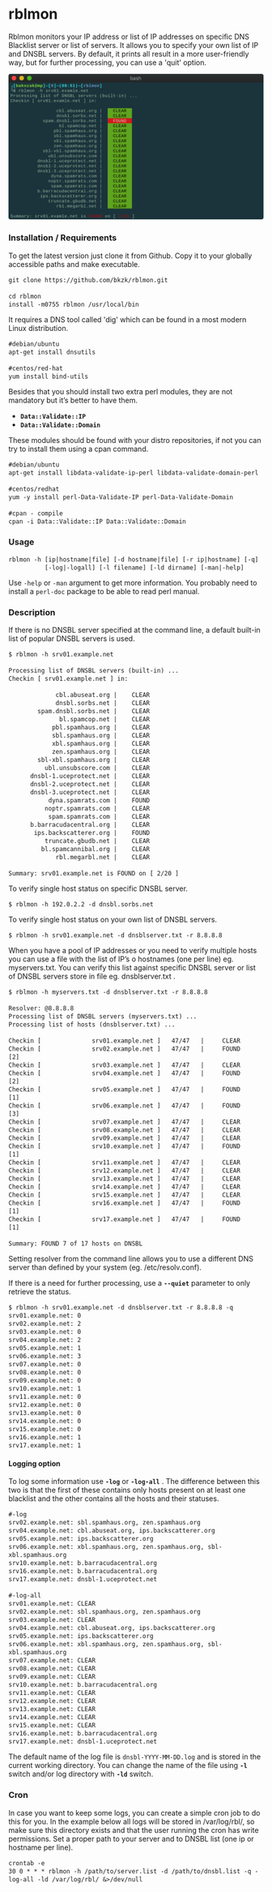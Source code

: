 # rblmon


Rblmon monitors your IP address or list of IP addresses on specific DNS Blacklist server or list of servers. It allows you to specify your own list of IP and DNSBL servers. By default, it prints all result in a more user-friendly way, but for further processing, you can use a 'quit' option.



![rblmon](https://raw.githubusercontent.com/bkzk/screens/master/rblmon/rblmon.png)



### Installation / Requirements

To get the latest version just clone it from Github. Copy it to your globally 
accessible paths and make executable.

    git clone https://github.com/bkzk/rblmon.git

    cd rblmon
    install -m0755 rblmon /usr/local/bin

It requires a DNS tool called 'dig' which can be found in a most modern Linux distribution.  

    #debian/ubuntu
    apt-get install dnsutils
    
    #centos/red-hat
    yum install bind-utils

Besides that you should install two extra perl modules, they are not mandatory but it’s better to have them.

*  **`Data::Validate::IP`**
*  **`Data::Validate::Domain`**

These modules should be found with your distro repositories, if not you can try to install them using a cpan command.

    #debian/ubuntu
    apt-get install libdata-validate-ip-perl libdata-validate-domain-perl
    
    #centos/redhat
    yum -y install perl-Data-Validate-IP perl-Data-Validate-Domain
    
    #cpan - compile
    cpan -i Data::Validate::IP Data::Validate::Domain


### Usage

    rblmon -h [ip|hostname|file] [-d hostname|file] [-r ip|hostname] [-q]
              [-log|-logall] [-l filename] [-ld dirname] [-man|-help]

Use `-help` or `-man` argument to get more information. You probably need to install a `perl-doc` package to be able to read perl manual.

### Description

If there is no DNSBL server specified at the command line, a default built-in list of popular DNSBL servers is used.

    $ rblmon -h srv01.example.net

    Processing list of DNSBL servers (built-in) ... 
    Checkin [ srv01.example.net ] in:
    
                 cbl.abuseat.org |    CLEAR  
                 dnsbl.sorbs.net |    CLEAR  
            spam.dnsbl.sorbs.net |    CLEAR  
                  bl.spamcop.net |    CLEAR  
                pbl.spamhaus.org |    CLEAR  
                sbl.spamhaus.org |    CLEAR  
                xbl.spamhaus.org |    CLEAR  
                zen.spamhaus.org |    CLEAR  
            sbl-xbl.spamhaus.org |    CLEAR  
              ubl.unsubscore.com |    CLEAR  
          dnsbl-1.uceprotect.net |    CLEAR  
          dnsbl-2.uceprotect.net |    CLEAR  
          dnsbl-3.uceprotect.net |    CLEAR  
               dyna.spamrats.com |    FOUND  
              noptr.spamrats.com |    CLEAR  
               spam.spamrats.com |    CLEAR  
          b.barracudacentral.org |    CLEAR  
           ips.backscatterer.org |    FOUND  
              truncate.gbudb.net |    CLEAR  
             bl.spamcannibal.org |    CLEAR  
                 rbl.megarbl.net |    CLEAR  

    Summary: srv01.example.net is FOUND on [ 2/20 ]


To verify single host status on specific DNSBL server.

    $ rblmon -h 192.0.2.2 -d dnsbl.sorbs.net

To verify single host status on your own list of DNSBL servers.

    $ rblmon -h srv01.example.net -d dnsblserver.txt -r 8.8.8.8

When you have a pool of IP addresses or you need to verify multiple hosts you can use a file with the list of IP’s o hostnames (one per line) eg. myservers.txt. You can verify this list against specific DNSBL server or list of DNSBL servers store in file eg. dnsblserver.txt .

    $ rblmon -h myservers.txt -d dnsblserver.txt -r 8.8.8.8
   
    Resolver: @8.8.8.8
    Processing list of DNSBL servers (myservers.txt) ... 
    Processing list of hosts (dnsblserver.txt) ...
    
    Checkin [              srv01.example.net ]   47/47   |     CLEAR  
    Checkin [              srv02.example.net ]   47/47   |     FOUND      [2] 
    Checkin [              srv03.example.net ]   47/47   |     CLEAR  
    Checkin [              srv04.example.net ]   47/47   |     FOUND      [2] 
    Checkin [              srv05.example.net ]   47/47   |     FOUND      [1] 
    Checkin [              srv06.example.net ]   47/47   |     FOUND      [3] 
    Checkin [              srv07.example.net ]   47/47   |     CLEAR  
    Checkin [              srv08.example.net ]   47/47   |     CLEAR  
    Checkin [              srv09.example.net ]   47/47   |     CLEAR  
    Checkin [              srv10.example.net ]   47/47   |     FOUND      [1] 
    Checkin [              srv11.example.net ]   47/47   |     CLEAR  
    Checkin [              srv12.example.net ]   47/47   |     CLEAR  
    Checkin [              srv13.example.net ]   47/47   |     CLEAR  
    Checkin [              srv14.example.net ]   47/47   |     CLEAR  
    Checkin [              srv15.example.net ]   47/47   |     CLEAR  
    Checkin [              srv16.example.net ]   47/47   |     FOUND      [1] 
    Checkin [              srv17.example.net ]   47/47   |     FOUND      [1] 
   
    Summary: FOUND 7 of 17 hosts on DNSBL

Setting resolver from the command line allows you to use a different DNS server than defined by your system  (eg. /etc/resolv.conf).

If there is a need for further processing, use a **`--quiet`** parameter to only retrieve the status.

    $ rblmon -h srv01.example.net -d dnsblserver.txt -r 8.8.8.8 -q
    srv01.example.net: 0
    srv02.example.net: 2
    srv03.example.net: 0
    srv04.example.net: 2
    srv05.example.net: 1
    srv06.example.net: 3
    srv07.example.net: 0
    srv08.example.net: 0
    srv09.example.net: 0
    srv10.example.net: 1
    srv11.example.net: 0
    srv12.example.net: 0
    srv13.example.net: 0
    srv14.example.net: 0
    srv15.example.net: 0
    srv16.example.net: 1
    srv17.example.net: 1 

#### Logging option

To log some information use **`-log`** or **`-log-all`** . The difference between this two is that the first of these contains only hosts present on at least one blacklist and the other contains all the hosts and their statuses.

    #-log
    srv02.example.net: sbl.spamhaus.org, zen.spamhaus.org
    srv04.example.net: cbl.abuseat.org, ips.backscatterer.org
    srv05.example.net: ips.backscatterer.org
    srv06.example.net: xbl.spamhaus.org, zen.spamhaus.org, sbl-xbl.spamhaus.org
    srv10.example.net: b.barracudacentral.org
    srv16.example.net: b.barracudacentral.org
    srv17.example.net: dnsbl-1.uceprotect.net
    
    #-log-all
    srv01.example.net: CLEAR
    srv02.example.net: sbl.spamhaus.org, zen.spamhaus.org
    srv03.example.net: CLEAR
    srv04.example.net: cbl.abuseat.org, ips.backscatterer.org
    srv05.example.net: ips.backscatterer.org
    srv06.example.net: xbl.spamhaus.org, zen.spamhaus.org, sbl-xbl.spamhaus.org
    srv07.example.net: CLEAR
    srv08.example.net: CLEAR
    srv09.example.net: CLEAR
    srv10.example.net: b.barracudacentral.org
    srv11.example.net: CLEAR
    srv12.example.net: CLEAR
    srv13.example.net: CLEAR
    srv14.example.net: CLEAR
    srv15.example.net: CLEAR
    srv16.example.net: b.barracudacentral.org
    srv17.example.net: dnsbl-1.uceprotect.net

The default name of the log file is `dnsbl-YYYY-MM-DD.log` and is stored in the current working directory. You can change the name of the file using  **`-l`** switch and/or log directory with **`-ld`** switch.

### Cron

In case you want to keep some logs, you can create a simple cron job to do this for you. In the example below all logs will be stored in /var/log/rbl/, so make sure this directory exists and that the user running the cron has write permissions. Set a proper path to your server and to DNSBL list (one ip or hostname per line).

    crontab -e 
    30 0 * * * rblmon -h /path/to/server.list -d /path/to/dnsbl.list -q -log-all -ld /var/log/rbl/ &>/dev/null
